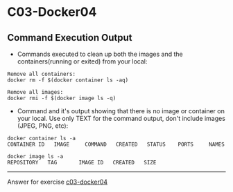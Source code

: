 # C03-Docker04


## Command Execution Output
- Commands executed to clean up both the images and the containers(running or exited) from your local:
```
Remove all containers:
docker rm -f $(docker container ls -aq)

Remove all images:
docker rmi -f $(docker image ls -q)
```

- Command and it's output showing that there is no image or container on your local. Use only TEXT for the command output, don't include images (JPEG, PNG, etc):
```
docker container ls -a
CONTAINER ID   IMAGE     COMMAND   CREATED   STATUS    PORTS     NAMES

docker image ls -a
REPOSITORY   TAG       IMAGE ID   CREATED   SIZE

```

<!-- Don't change anything below this point-->
<!-- Before commiting, remove both commented lines--> 
***
Answer for exercise [c03-docker04](https://github.com/devopsacademyau/academy/blob/af3225a3436f263164e8daebc6bbd1ef3122b900/classes/03class/exercises/c03-docker04/README.md)
